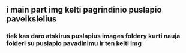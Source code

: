 ## i main part img kelti pagrindinio puslapio paveikslelius

### tiek kas daro atskirus puslapius images foldery kurti nauja folderi su puslapio pavadinimu ir ten kelti img

